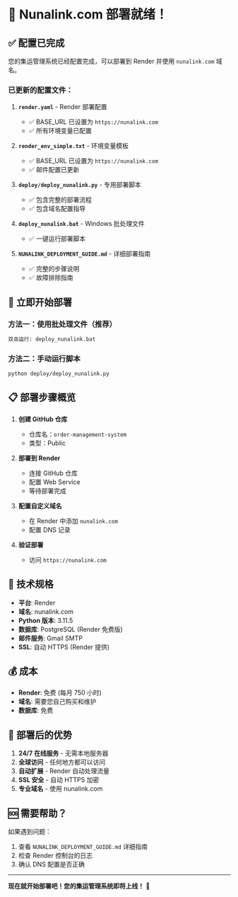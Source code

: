 # 🚀 Nunalink.com 部署就绪！

## ✅ 配置已完成

您的集运管理系统已经配置完成，可以部署到 Render 并使用 `nunalink.com` 域名。

### 已更新的配置文件：

1. **`render.yaml`** - Render 部署配置
   - ✅ BASE_URL 已设置为 `https://nunalink.com`
   - ✅ 所有环境变量已配置

2. **`render_env_simple.txt`** - 环境变量模板
   - ✅ BASE_URL 已设置为 `https://nunalink.com`
   - ✅ 邮件配置已更新

3. **`deploy/deploy_nunalink.py`** - 专用部署脚本
   - ✅ 包含完整的部署流程
   - ✅ 包含域名配置指导

4. **`deploy_nunalink.bat`** - Windows 批处理文件
   - ✅ 一键运行部署脚本

5. **`NUNALINK_DEPLOYMENT_GUIDE.md`** - 详细部署指南
   - ✅ 完整的步骤说明
   - ✅ 故障排除指南

## 🎯 立即开始部署

### 方法一：使用批处理文件（推荐）
```bash
双击运行: deploy_nunalink.bat
```

### 方法二：手动运行脚本
```bash
python deploy/deploy_nunalink.py
```

## 📋 部署步骤概览

1. **创建 GitHub 仓库**
   - 仓库名：`order-management-system`
   - 类型：Public

2. **部署到 Render**
   - 连接 GitHub 仓库
   - 配置 Web Service
   - 等待部署完成

3. **配置自定义域名**
   - 在 Render 中添加 `nunalink.com`
   - 配置 DNS 记录

4. **验证部署**
   - 访问 `https://nunalink.com`

## 🔧 技术规格

- **平台**: Render
- **域名**: nunalink.com
- **Python 版本**: 3.11.5
- **数据库**: PostgreSQL (Render 免费版)
- **邮件服务**: Gmail SMTP
- **SSL**: 自动 HTTPS (Render 提供)

## 💰 成本

- **Render**: 免费 (每月 750 小时)
- **域名**: 需要您自己购买和维护
- **数据库**: 免费

## 🎉 部署后的优势

1. **24/7 在线服务** - 无需本地服务器
2. **全球访问** - 任何地方都可以访问
3. **自动扩展** - Render 自动处理流量
4. **SSL 安全** - 自动 HTTPS 加密
5. **专业域名** - 使用 nunalink.com

## 🆘 需要帮助？

如果遇到问题：

1. 查看 `NUNALINK_DEPLOYMENT_GUIDE.md` 详细指南
2. 检查 Render 控制台的日志
3. 确认 DNS 配置是否正确

---

**现在就开始部署吧！您的集运管理系统即将上线！** 🚀 